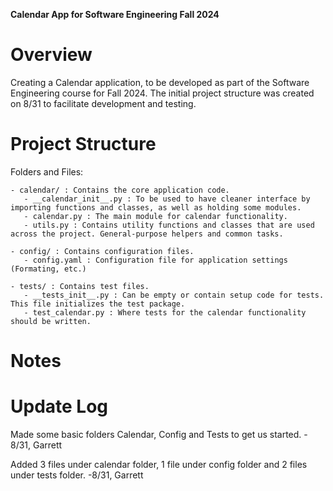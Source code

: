 **Calendar App for Software Engineering Fall 2024**

# Overview

Creating a Calendar application, to be developed as part of the Software Engineering course for Fall 2024. The initial project structure was created on 8/31 to facilitate development and testing. 


# Project Structure

Folders and Files:

    - calendar/ : Contains the core application code.
       - __calendar_init__.py : To be used to have cleaner interface by importing functions and classes, as well as holding some modules.
       - calendar.py : The main module for calendar functionality.
       - utils.py : Contains utility functions and classes that are used across the project. General-purpose helpers and common tasks. 
    
    - config/ : Contains configuration files. 
       - config.yaml : Configuration file for application settings (Formating, etc.)

    - tests/ : Contains test files.
       - __tests_init__.py : Can be empty or contain setup code for tests. This file initializes the test package. 
       - test_calendar.py : Where tests for the calendar functionality should be written. 


# Notes


# Update Log

Made some basic folders Calendar, Config and Tests to get us started. - 8/31, Garrett

Added 3 files under calendar folder, 1 file under config folder and 2 files under tests folder. -8/31, Garrett

